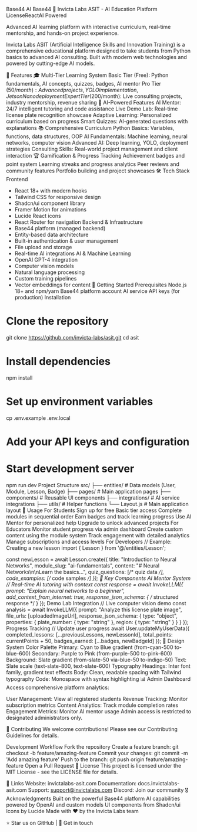 Base44 AI
Base44
🚀 Invicta Labs ASIT - AI Education Platform
LicenseReactAI Powered

Advanced AI learning platform with interactive curriculum, real-time mentorship, and hands-on project experience.

Invicta Labs ASIT (Artificial Intelligence Skills and Innovation Training) is a comprehensive educational platform designed to take students from Python basics to advanced AI consulting. Built with modern web technologies and powered by cutting-edge AI models.

🎯 Features
🎓 Multi-Tier Learning System
Basic Tier (Free): Python fundamentals, AI concepts, quizzes, badges, AI mentor
Pro Tier ($50/month): Advanced projects, YOLO implementation, Jetson Nano deployment
Expert Tier ($200/month): Live consulting projects, industry mentorship, revenue sharing
🤖 AI-Powered Features
AI Mentor: 24/7 intelligent tutoring and code assistance
Live Demo Lab: Real-time license plate recognition showcase
Adaptive Learning: Personalized curriculum based on progress
Smart Quizzes: AI-generated questions with explanations
📚 Comprehensive Curriculum
Python Basics: Variables, functions, data structures, OOP
AI Fundamentals: Machine learning, neural networks, computer vision
Advanced AI: Deep learning, YOLO, deployment strategies
Consulting Skills: Real-world project management and client interaction
🏆 Gamification & Progress Tracking
Achievement badges and point system
Learning streaks and progress analytics
Peer reviews and community features
Portfolio building and project showcases
🛠️ Tech Stack
Frontend
- React 18+ with modern hooks
- Tailwind CSS for responsive design
- Shadcn/ui component library
- Framer Motion for animations
- Lucide React icons
- React Router for navigation
Backend & Infrastructure
- Base44 platform (managed backend)
- Entity-based data architecture
- Built-in authentication & user management
- File upload and storage
- Real-time AI integrations
AI & Machine Learning
- OpenAI GPT-4 integration
- Computer vision models
- Natural language processing
- Custom training pipelines
- Vector embeddings for content
🚀 Getting Started
Prerequisites
Node.js 18+ and npm/yarn
Base44 platform account
AI service API keys (for production)
Installation
# Clone the repository
git clone https://github.com/invicta-labs/asit.git
cd asit

# Install dependencies
npm install

# Set up environment variables
cp .env.example .env.local
# Add your API keys and configuration

# Start development server
npm run dev
Project Structure
src/
├── entities/           # Data models (User, Module, Lesson, Badge)
├── pages/             # Main application pages
├── components/        # Reusable UI components
├── integrations/      # AI service integrations
├── utils/            # Helper functions
└── Layout.js         # Main application layout
📖 Usage
For Students
Sign up for free Basic tier access
Complete modules in sequential order
Earn badges and track learning progress
Use AI Mentor for personalized help
Upgrade to unlock advanced projects
For Educators
Monitor student progress via admin dashboard
Create custom content using the module system
Track engagement with detailed analytics
Manage subscriptions and access levels
For Developers
// Example: Creating a new lesson
import { Lesson } from '@/entities/Lesson';

const newLesson = await Lesson.create({
  title: "Introduction to Neural Networks",
  module_slug: "ai-fundamentals",
  content: "# Neural Networks\n\nLearn the basics...",
  quiz_questions: [/* quiz data */],
  code_examples: [/* code samples */]
});
🧩 Key Components
AI Mentor System
// Real-time AI tutoring with context
const response = await InvokeLLM({
  prompt: "Explain neural networks to a beginner",
  add_context_from_internet: true,
  response_json_schema: { /* structured response */ }
});
Demo Lab Integration
// Live computer vision demo
const analysis = await InvokeLLM({
  prompt: "Analyze this license plate image",
  file_urls: [uploadedImageUrl],
  response_json_schema: {
    type: "object",
    properties: {
      plate_number: { type: "string" },
      region: { type: "string" }
    }
  }
});
Progress Tracking
// Update user progress
await User.updateMyUserData({
  completed_lessons: [...previousLessons, newLessonId],
  total_points: currentPoints + 50,
  badges_earned: [...badges, newBadgeId]
});
🎨 Design System
Color Palette
Primary: Cyan to Blue gradient (from-cyan-500 to-blue-600)
Secondary: Purple to Pink (from-purple-500 to-pink-600)
Background: Slate gradient (from-slate-50 via-blue-50 to-indigo-50)
Text: Slate scale (text-slate-800, text-slate-600)
Typography
Headings: Inter font family, gradient text effects
Body: Clean, readable spacing with Tailwind typography
Code: Monospace with syntax highlighting
📊 Admin Dashboard
Access comprehensive platform analytics:

User Management: View all registered students
Revenue Tracking: Monitor subscription metrics
Content Analytics: Track module completion rates
Engagement Metrics: Monitor AI mentor usage
Admin access is restricted to designated administrators only.

🤝 Contributing
We welcome contributions! Please see our Contributing Guidelines for details.

Development Workflow
Fork the repository
Create a feature branch: git checkout -b feature/amazing-feature
Commit your changes: git commit -m 'Add amazing feature'
Push to the branch: git push origin feature/amazing-feature
Open a Pull Request
📝 License
This project is licensed under the MIT License - see the LICENSE file for details.

🔗 Links
Website: invictalabs-asit.com
Documentation: docs.invictalabs-asit.com
Support: support@invictalabs.com
Discord: Join our community
🎖️ Acknowledgments
Built on the powerful Base44 platform
AI capabilities powered by OpenAI and custom models
UI components from Shadcn/ui
Icons by Lucide
Made with ❤️ by the Invicta Labs team

⭐ Star us on GitHub | 📧 Get in touch
